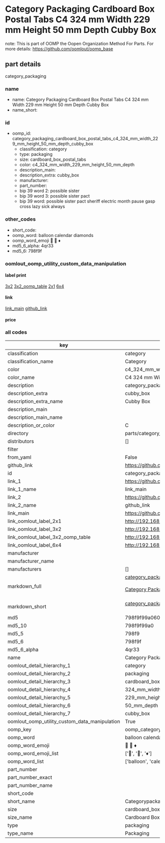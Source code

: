 # Category Packaging Cardboard Box Postal Tabs C4 324 mm Width 229 mm Height 50 mm Depth Cubby Box  

note: This is part of OOMP the Oopen Organization Method For Parts. For more details: https://github.com/oomlout/oomp_base

##  part details



category_packaging

### name
* name: Category Packaging Cardboard Box Postal Tabs C4 324 mm Width 229 mm Height 50 mm Depth Cubby Box
* name_short: 
### id
* oomp_id: category_packaging_cardboard_box_postal_tabs_c4_324_mm_width_229_mm_height_50_mm_depth_cubby_box
  * classification: category
  * type: packaging
  * size: cardboard_box_postal_tabs
  * color: c4_324_mm_width_229_mm_height_50_mm_depth
  * description_main: 
  * description_extra: cubby_box
  * manufacturer: 
  * part_number: 
  * bip 39 word 2: possible sister
  * bip 39 word 3: possible sister pact
  * bip 39 word: possible sister pact sheriff electric month pause gasp cross lazy sick always

### other_codes
* short_code: 
* oomp_word: balloon calendar diamonds
* oomp_word_emoji :balloon: :calendar: :diamonds:
* md5_6_alpha: 4qr33
* md5_6: 798f9f






### oomlout_oomp_utility_custom_data_manipulation
#### label print
[3x2](http://192.168.1.245:1112/?label=oomp%204qr33)
[3x2_oomp_table](http://192.168.1.107:1112/?label=oomp%204qr33)
[2x1](http://192.168.1.242:1112/?label=oomp%204qr33)
[6x4](http://192.168.1.55:1112/?label=oomp%204qr33)    

#### link

[link_main](https://github.com/oomlout/oomlout_oomp_current_version_messy/tree/main/parts/category_packaging_cardboard_box_postal_tabs_c4_324_mm_width_229_mm_height_50_mm_depth_cubby_box) [github_link](https://github.com/oomlout/oomlout_oomp_part_src/tree/main/parts/category_packaging_cardboard_box_postal_tabs_c4_324_mm_width_229_mm_height_50_mm_depth_cubby_box)                             

#### price







### all codes 
| key | value |  
| --- | --- |  
| classification | category |  
| classification_name | Category |  
| color | c4_324_mm_width_229_mm_height_50_mm_depth |  
| color_name | C4 324 mm Width 229 mm Height 50 mm Depth |  
| description | category_packaging |  
| description_extra | cubby_box |  
| description_extra_name | Cubby Box |  
| description_main |  |  
| description_main_name |  |  
| description_or_color | C  |  
| directory | parts/category_packaging_cardboard_box_postal_tabs_c4_324_mm_width_229_mm_height_50_mm_depth_cubby_box |  
| distributors | [] |  
| filter |  |  
| from_yaml | False |  
| github_link | https://github.com/oomlout/oomlout_oomp_part_src/tree/main/parts/category_packaging_cardboard_box_postal_tabs_c4_324_mm_width_229_mm_height_50_mm_depth_cubby_box |  
| id | category_packaging_cardboard_box_postal_tabs_c4_324_mm_width_229_mm_height_50_mm_depth_cubby_box |  
| link_1 | https://github.com/oomlout/oomlout_oomp_current_version_messy/tree/main/parts/category_packaging_cardboard_box_postal_tabs_c4_324_mm_width_229_mm_height_50_mm_depth_cubby_box |  
| link_1_name | link_main |  
| link_2 | https://github.com/oomlout/oomlout_oomp_part_src/tree/main/parts/category_packaging_cardboard_box_postal_tabs_c4_324_mm_width_229_mm_height_50_mm_depth_cubby_box |  
| link_2_name | github_link |  
| link_main | https://github.com/oomlout/oomlout_oomp_current_version_messy/tree/main/parts/category_packaging_cardboard_box_postal_tabs_c4_324_mm_width_229_mm_height_50_mm_depth_cubby_box |  
| link_oomlout_label_2x1 | http://192.168.1.242:1112/?label=oomp%204qr33 |  
| link_oomlout_label_3x2 | http://192.168.1.245:1112/?label=oomp%204qr33 |  
| link_oomlout_label_3x2_oomp_table | http://192.168.1.107:1112/?label=oomp%204qr33 |  
| link_oomlout_label_6x4 | http://192.168.1.55:1112/?label=oomp%204qr33 |  
| manufacturer |  |  
| manufacturer_name |  |  
| manufacturers | [] |  
| markdown_full | [category_packaging_cardboard_box_postal_tabs_c4_324_mm_width_229_mm_height_50_mm_depth_cubby_box](https://github.com/oomlout/oomlout_oomp_current_version_messy/tree/main/parts/category_packaging_cardboard_box_postal_tabs_c4_324_mm_width_229_mm_height_50_mm_depth_cubby_box)<br>[](https://github.com/oomlout/oomlout_oomp_current_version_messy/tree/main/parts/category_packaging_cardboard_box_postal_tabs_c4_324_mm_width_229_mm_height_50_mm_depth_cubby_box)<br>[Category Packaging Cardboard Box Postal Tabs C4 324 Mm Width 229 Mm Height 50 Mm Depth Cubby Box](https://github.com/oomlout/oomlout_oomp_current_version_messy/tree/main/parts/category_packaging_cardboard_box_postal_tabs_c4_324_mm_width_229_mm_height_50_mm_depth_cubby_box)<br><br> |  
| markdown_short | [category_packaging_cardboard_box_postal_tabs_c4_324_mm_width_229_mm_height_50_mm_depth_cubby_box](https://github.com/oomlout/oomlout_oomp_current_version_messy/tree/main/parts/category_packaging_cardboard_box_postal_tabs_c4_324_mm_width_229_mm_height_50_mm_depth_cubby_box)<br><br> |  
| md5 | 798f9f99a060342e3da3bc593d726544 |  
| md5_10 | 798f9f99a0 |  
| md5_5 | 798f9 |  
| md5_6 | 798f9f |  
| md5_6_alpha | 4qr33 |  
| name | Category Packaging Cardboard Box Postal Tabs C4 324 mm Width 229 mm Height 50 mm Depth Cubby Box |  
| oomlout_detail_hierarchy_1 | category |  
| oomlout_detail_hierarchy_2 | packaging |  
| oomlout_detail_hierarchy_3 | cardboard_box_postal_tabs |  
| oomlout_detail_hierarchy_4 | 324_mm_width |  
| oomlout_detail_hierarchy_5 | 229_mm_height |  
| oomlout_detail_hierarchy_6 | 50_mm_depth |  
| oomlout_detail_hierarchy_7 | cubby_box |  
| oomlout_oomp_utility_custom_data_manipulation | True |  
| oomp_key | oomp_category_packaging_cardboard_box_postal_tabs_c4_324_mm_width_229_mm_height_50_mm_depth_cubby_box |  
| oomp_word | balloon calendar diamonds |  
| oomp_word_emoji | :balloon: :calendar: :diamonds: |  
| oomp_word_emoji_list | [':balloon:', ':calendar:', ':diamonds:'] |  
| oomp_word_list | ['balloon', 'calendar', 'diamonds'] |  
| part_number |  |  
| part_number_exact |  |  
| part_number_name |  |  
| short_code |  |  
| short_name | Categorypackaging |  
| size | cardboard_box_postal_tabs |  
| size_name | Cardboard Box Postal Tabs |  
| type | packaging |  
| type_name | Packaging |  
